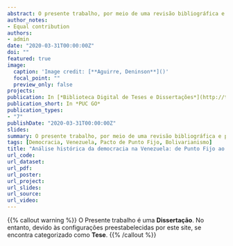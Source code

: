 ```yaml
---
abstract: O presente trabalho, por meio de uma revisão bibliográfica e pesquisa em fontes jornalísticas e midiáticas, se propõe a analisar a história democrática na Venezuela tendo como ponto de partida o Pacto de Punto Fijo (1958). Porém, para melhor compreensão desse processo, retoma-se a sua construção a partir de 1900, mais especificamente, 1908, ano em que a Venezuela começou a tomar proporções de um Estado moderno com uma economia voltada para o setor petroleiro de exportação. Ao buscar esse período da história política e econômica venezuelana, foi possível alcançar os objetivos propostos nessa pesquisa, quais sejam, perceber e analisar o surgimento de partidos políticos e seus atores políticos, bem como a luta destes com as forças político-militares na busca da implantação de uma democracia ampla, com sufrágio universal, que culminou na elaboração e manutenção do Pacto de Punto Fijo. Foi possível compreender que durante os anos 80 do século XX, ocorreu o esgotamento dessas conquistas democráticas que haviam sido compactuadas no pacto, devido as crises econômicas e a corrupção que grassava no país, além da falta de se repensar o pacto, que gerou um enorme desanimo na sociedade, implicando em protestos violentos, como o Caracazo em 1989, e duas tentativas de golpes em 1992, durante o governo de Carlos Andrés Pérez, sendo a primeira comandada pelo militar, Tenente Hugo Chávez Frías. Em 1998, após eleições presidenciais, o candidato Hugo Chávez, teve a seu favor a porcentagem de votos necessária que o tornou presidente do país. A sua vitória representou não apenas a ruptura de um pacto democrático - Pacto de Punto Fijo - que perdurou durante 40 anos, mas também o início de um estilo democrático participativo. No entanto, durante seu governo, Chávez enfrentou críticas e desconfianças de opositores, principalmente à censura imposta a liberdade de expressão das mídias, às crises econômicas recorrentes e ao Golpe de Estado. Entretanto, este estudo demonstra que o governo Chaves também ficou marcado pela integração que este realizou na América Latina, pela política exterior e pelas obras sociais implementadas no país, com o apoio dos militares. É neste processo que este trabalho busca compreender e analisar a construção da democracia na Venezuela.
author_notes:
- Equal contribution
authors:
- admin
date: "2020-03-31T00:00:00Z"
doi: ""
featured: true
image:
  caption: 'Image credit: [**Aguirre, Deninson**]()'
  focal_point: ""
  preview_only: false
projects:
publication: In [*Biblioteca Digital de Teses e Dissertações*](http://tede2.pucgoias.edu.br:8080/handle/tede/4483)
publication_short: In *PUC GO*
publication_types:
- "7"
publishDate: "2020-03-31T00:00:00Z"
slides:
summary: O presente trabalho, por meio de uma revisão bibliográfica e pesquisa em fontes jornalísticas e midiáticas, se propõe a analisar a história democrática na Venezuela tendo como ponto de partida o Pacto de Punto Fijo (1958).
tags: [Democracia, Venezuela, Pacto de Punto Fijo, Bolivarianismo]
title: "Análise histórica da democracia na Venezuela: de Punto Fijo ao bolivarianismo"
url_code: 
url_dataset: 
url_pdf: 
url_poster: 
url_project: 
url_slides: 
url_source: 
url_video: 
---
```


{{% callout warning %}} O Presente trabalho é uma **Dissertação**. No entanto, devido às configurações preestabelecidas por este site, se encontra categorizado como **Tese**. {{% /callout %}}
